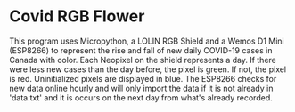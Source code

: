 # Covid RGB Flower

This program uses Micropython, a LOLIN RGB Shield and a Wemos D1 Mini (ESP8266) to represent the rise and fall of new daily COVID-19 cases in Canada with color. Each Neopixel on the shield represents a day. If there were less new cases than the day before, the pixel is green. If not, the pixel is red. Uninitialized pixels are displayed in blue. The ESP8266 checks for new data online hourly and will only import the data if it is not already in 'data.txt' and it is occurs on the next day from what's already recorded.
